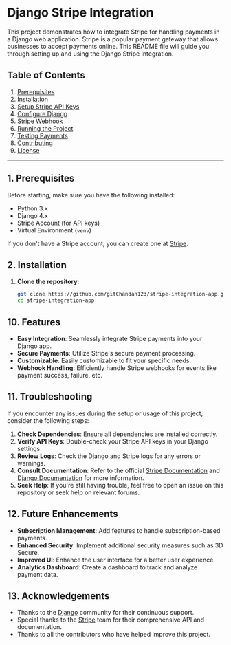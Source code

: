 
# Django Stripe Integration

This project demonstrates how to integrate Stripe for handling payments in a Django web application. Stripe is a popular payment gateway that allows businesses to accept payments online. This README file will guide you through setting up and using the Django Stripe Integration.

## Table of Contents

1. [Prerequisites](#prerequisites)
2. [Installation](#installation)
3. [Setup Stripe API Keys](#setup-stripe-api-keys)
4. [Configure Django](#configure-django)
5. [Stripe Webhook](#stripe-webhook)
6. [Running the Project](#running-the-project)
7. [Testing Payments](#testing-payments)
8. [Contributing](#contributing)
9. [License](#license)

---

## 1. Prerequisites

Before starting, make sure you have the following installed:

- Python 3.x
- Django 4.x
- Stripe Account (for API keys)
- Virtual Environment (`venv`)

If you don't have a Stripe account, you can create one at [Stripe](https://stripe.com/).

## 2. Installation

1. **Clone the repository:**

   ```bash
   git clone https://github.com/gitChandan123/stripe-integration-app.git
   cd stripe-integration-app

## 10. Features

- **Easy Integration**: Seamlessly integrate Stripe payments into your Django app.
- **Secure Payments**: Utilize Stripe's secure payment processing.
- **Customizable**: Easily customizable to fit your specific needs.
- **Webhook Handling**: Efficiently handle Stripe webhooks for events like payment success, failure, etc.

## 11. Troubleshooting

If you encounter any issues during the setup or usage of this project, consider the following steps:

1. **Check Dependencies**: Ensure all dependencies are installed correctly.
2. **Verify API Keys**: Double-check your Stripe API keys in your Django settings.
3. **Review Logs**: Check the Django and Stripe logs for any errors or warnings.
4. **Consult Documentation**: Refer to the official [Stripe Documentation](https://stripe.com/docs) and [Django Documentation](https://docs.djangoproject.com/) for more information.
5. **Seek Help**: If you're still having trouble, feel free to open an issue on this repository or seek help on relevant forums.

## 12. Future Enhancements

- **Subscription Management**: Add features to handle subscription-based payments.
- **Enhanced Security**: Implement additional security measures such as 3D Secure.
- **Improved UI**: Enhance the user interface for a better user experience.
- **Analytics Dashboard**: Create a dashboard to track and analyze payment data.

## 13. Acknowledgements

- Thanks to the [Django](https://www.djangoproject.com/) community for their continuous support.
- Special thanks to the [Stripe](https://stripe.com/) team for their comprehensive API and documentation.
- Thanks to all the contributors who have helped improve this project.
